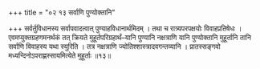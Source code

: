 +++
title = "०२ १३ सर्वाणि पुण्योक्तानि"

+++
सर्वर्तुविधानस्य सर्वापवादत्वात् पुण्याहविधानार्थमिदम् ।
तथा च रात्र्यपरपक्षयोः विवाहप्रतिषेधः ।
एवमप्युक्तग्रहणमनर्थकं तत् क्रियते मुहूर्तपरिग्रहार्थं–यानि पुण्यानि नक्षत्राणि यानि पुण्योक्तानि मुहूर्तानि तानि सर्वाणि विवाहस्य यथा स्युरिति ।
तत्र नक्षत्राणि ज्योतिश्शास्त्रादवगन्तव्यानि ।
प्रातस्सङ्गवो मध्यन्दिनोऽपराह्णस्सायमित्येते मुहूर्ताः ॥१३॥
